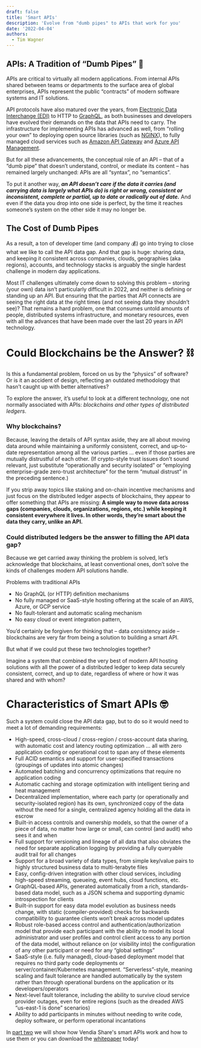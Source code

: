 ```yaml
---
draft: false
title: 'Smart APIs'
description: 'Evolve from "dumb pipes" to APIs that work for you'
date: '2022-04-04'
authors:
  - Tim Wagner
---
```


## **APIs: A Tradition of “Dumb Pipes”** 🔧

APIs are critical to virtually all modern applications. From internal APIs shared between teams or departments to the surface area of global enterprises, APIs represent the public “contracts” of modern software systems and IT solutions. 

API protocols have also matured over the years, from [Electronic Data Interchange (EDI)](https://www.edibasics.com/what-is-edi/) to HTTP to [GraphQL](https://graphql.org/learn/), as both businesses and developers have evolved their demands on the data that APIs need to carry. The infrastructure for implementing APIs has advanced as well, from “rolling your own” to deploying open source libraries (such as [NGINX](https://en.wikipedia.org/wiki/Nginx)), to fully managed cloud services such as [Amazon API Gateway](https://aws.amazon.com/api-gateway/) and [Azure API Management](https://azure.microsoft.com/en-us/services/api-management/). 

But for all these advancements, the conceptual role of an API – that of a “dumb pipe” that doesn’t understand, control, or mediate its content – has remained largely unchanged: APIs are all “syntax”, no “semantics”. 

To put it another way, ***an API doesn’t care if the data it carries (and carrying data is largely what APIs do) is right or wrong, consistent or inconsistent, complete or partial, up to date or radically out of date.*** And even if the data you drop into one side is perfect, by the time it reaches someone’s system on the other side it may no longer be.

## The Cost of Dumb Pipes

As a result, a ton of developer time (and company 💰) go into trying to close what we like to call the API data gap. And that gap is huge: sharing data, and keeping it consistent across companies, clouds, geographies (aka regions), accounts, and technology stacks is arguably the single hardest challenge in modern day applications. 

Most IT challenges ultimately come down to solving this problem – storing (your own) data isn’t particularly difficult in 2022, and neither is defining or standing up an API. But ensuring that the parties that API connects are seeing the right data at the right times (and not seeing data they shouldn’t see)? That remains a hard problem, one that consumes untold amounts of people, distributed systems infrastructure, and monetary resources, even with all the advances that have been made over the last 20 years in API technology.

# **Could Blockchains be the Answer?** ⛓️

Is this a fundamental problem, forced on us by the “physics” of software? Or is it an accident of design, reflecting an outdated methodology that hasn’t caught up with better alternatives? 

To explore the answer, it’s useful to look at a different technology, one not normally associated with APIs: *blockchains and other types of distributed ledgers*. 

### **Why blockchains?**

Because, leaving the details of API syntax aside, they are all about moving data around while maintaining a uniformly consistent, correct, and up-to-date representation among all the various parties … even if those parties are mutually distrustful of each other. (If crypto-style trust issues don’t sound relevant, just substitute “operationally and security isolated” or “employing enterprise-grade zero-trust architecture” for the term “mutual distrust” in the preceding sentence.) 

If you strip away topics like staking and on-chain incentive mechanisms and just focus on the distributed ledger aspects of blockchains, they appear to offer something that APIs are missing: **A simple way to move data across gaps (companies, clouds, organizations, regions, etc.) while keeping it consistent everywhere it lives. In other words, they’re smart about the data they carry, unlike an API.** 

### **Could distributed ledgers be the answer to filling the API data gap?**

Because we get carried away thinking the problem is solved, let’s acknowledge that blockchains, at least conventional ones, don’t solve the kinds of challenges modern API solutions handle.

Problems with traditional APIs

- No GraphQL (or HTTP) definition mechanisms
- No fully managed or SaaS-style hosting offering at the scale of an AWS, Azure, or GCP service
- No fault-tolerant and automatic scaling mechanism
- No easy cloud or event integration pattern,

You’d certainly be forgiven for thinking that – data consistency aside – blockchains are very far from being a solution to building a smart API.

But what if we could put these two technologies together? 

Imagine a system that combined the very best of modern API hosting solutions with all the power of a distributed ledger to keep data securely consistent, correct, and up to date, regardless of where or how it was shared and with whom? 

# Characteristics of Smart APIs 🤓

Such a system could close the API data gap, but to do so it would need to meet a lot of demanding requirements:

- High-speed, cross-cloud / cross-region / cross-account data sharing, with automatic cost and latency routing optimization ... all with zero application coding or operational cost to span any of these elements
- Full ACID semantics and support for user-specified transactions (groupings of updates into atomic changes)
- Automated batching and concurrency optimizations that require no application coding
- Automatic caching and storage optimization with intelligent tiering and heat management
- Decentralized implementation, where each party (or operationally and security-isolated region) has its own, synchronized copy of the data without the need for a single, centralized agency holding all the data in escrow
- Built-in access controls and ownership models, so that the owner of a piece of data, no matter how large or small, can control (and audit) who sees it and when
- Full support for versioning and lineage of all data that also obviates the need for separate application logging by providing a fully queryable audit trail for all changes
- Support for a broad variety of data types, from simple key/value pairs to highly structured business data to multi-terabyte files
- Easy, config-driven integration with other cloud services, including high-speed streaming, queueing, event hubs, cloud functions, etc.
- GraphQL-based APIs, generated automatically from a rich, standards-based data model, such as a JSON schema and supporting dynamic introspection for clients
- Built-in support for easy data model evolution as business needs change, with static (compiler-provided) checks for backwards compatibility to guarantee clients won’t break across model updates
- Robust role-based access control and authentication/authorization model that provide each participant with the ability to model its local administrator and user profiles and control client access to any portion of the data model, without reliance on (or visibility into) the configuration of any other participant or need for any “global settings”
- SaaS-style (i.e. fully managed), cloud-based deployment model that requires no third party code deployments or server/container/Kubernetes management. “Serverless”-style, meaning scaling and fault tolerance are handled automatically by the system rather than through operational burdens on the application or its developers/operators
- Next-level fault tolerance, including the ability to survive cloud service provider outages, even for entire regions (such as the dreaded AWS “us-east-1 is done” scenarios)
- Ability to add participants in minutes without needing to write code, deploy software, or perform operational incantations

In [part two](https://www.vendia.com/blog/smart-apis-and-vendia-share) we will show how Vendia Share's smart APIs work and how to use them or you can download the [whitepaper](https://www.vendia.com/resources/smart-apis) today!
